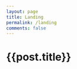 ```yaml
---
layout: page
title: Landing
permalink: /landing
comments: false
---
```

    
<div class="jumbotron jumbotron-fluid jumbotron-home pt-0 pb-0 mt-3 mb-2rem bg-lightblue position-relative">
    <div class="pl-4 pr-0 h-100 tofront">
        <div class="row justify-content-between">
            <div class="col-md-6 pt-6 pb-6 pr-lg-4 align-self-center">
                <h1 class="mb-3">{{post.title}}</h1>
                <p class="mb-3 lead">
                    <!-- {{ post.excerpt | strip_html | strip_newlines | truncate: 136 }} -->
                </p>
                <!-- <a href="{{site.baseurl}}{{post.url}}" class="btn btn-dark">Read More</a> -->
            </div>
            <div class="col-md-6 d-none d-md-block pr-0" style="background-size:cover;background-image:url({{site.baseurl}}/{{ post.image }});">	
            </div>
        </div>
    </div>
</div>
